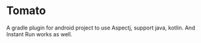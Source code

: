 # Tomato
A gradle plugin for android project to use Aspectj, support java, kotlin. And Instant Run works as well.
